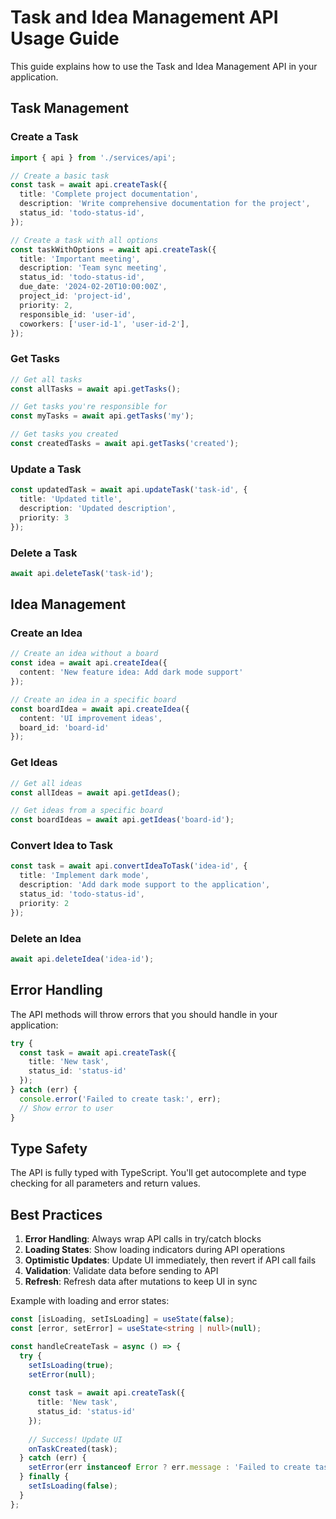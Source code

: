 # Task and Idea Management API Usage Guide

This guide explains how to use the Task and Idea Management API in your application.

## Task Management

### Create a Task
```typescript
import { api } from './services/api';

// Create a basic task
const task = await api.createTask({
  title: 'Complete project documentation',
  description: 'Write comprehensive documentation for the project',
  status_id: 'todo-status-id',
});

// Create a task with all options
const taskWithOptions = await api.createTask({
  title: 'Important meeting',
  description: 'Team sync meeting',
  status_id: 'todo-status-id',
  due_date: '2024-02-20T10:00:00Z',
  project_id: 'project-id',
  priority: 2,
  responsible_id: 'user-id',
  coworkers: ['user-id-1', 'user-id-2'],
});
```

### Get Tasks
```typescript
// Get all tasks
const allTasks = await api.getTasks();

// Get tasks you're responsible for
const myTasks = await api.getTasks('my');

// Get tasks you created
const createdTasks = await api.getTasks('created');
```

### Update a Task
```typescript
const updatedTask = await api.updateTask('task-id', {
  title: 'Updated title',
  description: 'Updated description',
  priority: 3
});
```

### Delete a Task
```typescript
await api.deleteTask('task-id');
```

## Idea Management

### Create an Idea
```typescript
// Create an idea without a board
const idea = await api.createIdea({
  content: 'New feature idea: Add dark mode support'
});

// Create an idea in a specific board
const boardIdea = await api.createIdea({
  content: 'UI improvement ideas',
  board_id: 'board-id'
});
```

### Get Ideas
```typescript
// Get all ideas
const allIdeas = await api.getIdeas();

// Get ideas from a specific board
const boardIdeas = await api.getIdeas('board-id');
```

### Convert Idea to Task
```typescript
const task = await api.convertIdeaToTask('idea-id', {
  title: 'Implement dark mode',
  description: 'Add dark mode support to the application',
  status_id: 'todo-status-id',
  priority: 2
});
```

### Delete an Idea
```typescript
await api.deleteIdea('idea-id');
```

## Error Handling

The API methods will throw errors that you should handle in your application:

```typescript
try {
  const task = await api.createTask({
    title: 'New task',
    status_id: 'status-id'
  });
} catch (err) {
  console.error('Failed to create task:', err);
  // Show error to user
}
```

## Type Safety

The API is fully typed with TypeScript. You'll get autocomplete and type checking for all parameters and return values.

## Best Practices

1. **Error Handling**: Always wrap API calls in try/catch blocks
2. **Loading States**: Show loading indicators during API operations
3. **Optimistic Updates**: Update UI immediately, then revert if API call fails
4. **Validation**: Validate data before sending to API
5. **Refresh**: Refresh data after mutations to keep UI in sync

Example with loading and error states:

```typescript
const [isLoading, setIsLoading] = useState(false);
const [error, setError] = useState<string | null>(null);

const handleCreateTask = async () => {
  try {
    setIsLoading(true);
    setError(null);
    
    const task = await api.createTask({
      title: 'New task',
      status_id: 'status-id'
    });
    
    // Success! Update UI
    onTaskCreated(task);
  } catch (err) {
    setError(err instanceof Error ? err.message : 'Failed to create task');
  } finally {
    setIsLoading(false);
  }
};
```